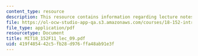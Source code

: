 ```yaml
---
content_type: resource
description: This resource contains information regarding lecture notes.
file: https://ol-ocw-studio-app-qa.s3.amazonaws.com/courses/18-152-introduction-to-partial-differential-equations-fall-2011/419f485442c5fb28d976ffa48ab91e3f_MIT18_152F11_lec_09.pdf
file_type: application/pdf
resourcetype: Document
title: MIT18_152F11_lec_09.pdf
uid: 419f4854-42c5-fb28-d976-ffa48ab91e3f
---
```

